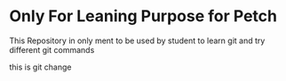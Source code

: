 # Only For Leaning Purpose for Petch

This Repository in only ment to be used by student to learn git and try different git commands

this is git change
